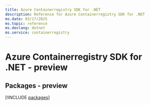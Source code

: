 ```yaml
---
title: Azure Containerregistry SDK for .NET
description: Reference for Azure Containerregistry SDK for .NET
ms.date: 03/17/2025
ms.topic: reference
ms.devlang: dotnet
ms.service: containerregistry
---
```

# Azure Containerregistry SDK for .NET - preview
## Packages - preview
[!INCLUDE [packages](containerregistry-index.md)]